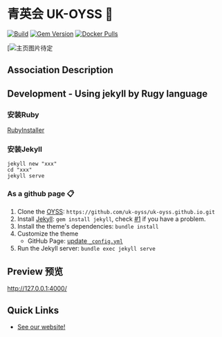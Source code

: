# 青英会 UK-OYSS 🎨
[![Build](https://github.com/sylhare/Type-on-Strap/actions/workflows/jekyll-build.yml/badge.svg)](https://github.com/sylhare/Type-on-Strap/actions/workflows/jekyll-build.yml)
[![Gem Version](https://badge.fury.io/rb/type-on-strap.svg)](https://badge.fury.io/rb/type-on-strap)
[![Docker Pulls](https://img.shields.io/docker/pulls/sylhare/type-on-strap)](https://hub.docker.com/r/sylhare/type-on-strap)

[![主页图片待定]()

## Association Description

## Development - Using jekyll by Rugy language 
### 安装Ruby
[RubyInstaller](https://rubyinstaller.org/downloads/)
### 安装Jekyll
```shell
jekyll new "xxx"
cd "xxx"
jekyll serve
```
### As a github page 📋

1. Clone the [OYSS](https://github.com/uk-oyss/uk-oyss.github.io.git): `https://github.com/uk-oyss/uk-oyss.github.io.git`
2. Install [Jekyll](https://jekyllrb.com/docs/installation/): `gem install jekyll`, check [#1](https://github.com/Sylhare/Type-on-Strap/issues/1) if you have a problem.
3. Install the theme's dependencies: `bundle install`
4. Customize the theme
	- GitHub Page: [update `_config.yml`](#site-configuration)
5. Run the Jekyll server: `bundle exec jekyll serve`

## Preview 预览
http://127.0.0.1:4000/

## Quick Links

* [See our website!](https://www.oyss.org.uk/)

